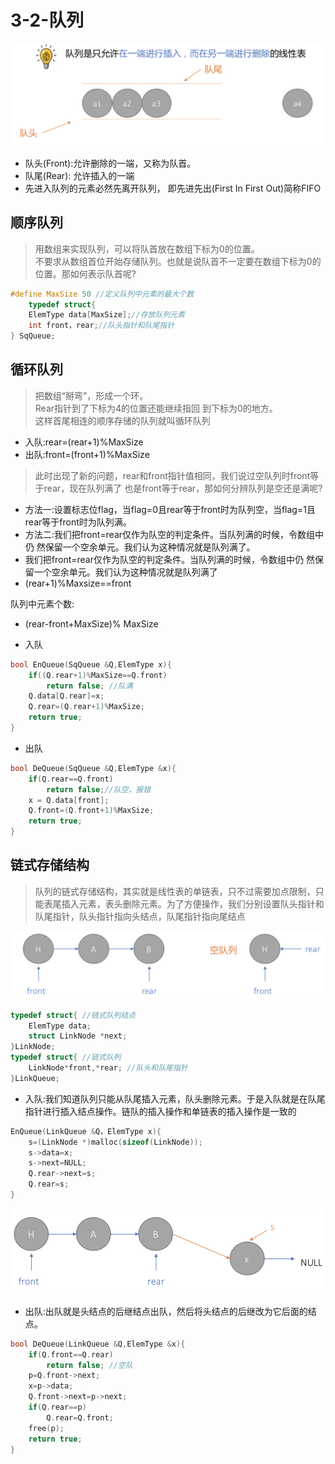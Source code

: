 # 3-2-队列

![](../../.gitbook/assets/image%20%28104%29.png)

* 队头\(Front\):允许删除的一端，又称为队首。
* 队尾\(Rear\): 允许插入的一端
* 先进入队列的元素必然先离开队列， 即先进先出\(First In First Out\)简称FIFO

## 顺序队列

> 用数组来实现队列，可以将队首放在数组下标为0的位置。  
> 不要求从数组首位开始存储队列。也就是说队首不一定要在数组下标为0的位置。那如何表示队首呢?

```c
#define MaxSize 50 //定义队列中元素的最大个数
    typedef struct{
    ElemType data[MaxSize];//存放队列元素
    int front，rear;//队头指针和队尾指针 
} SqQueue; 
```

## 循环队列

> 把数组“掰弯”，形成一个环。  
> Rear指针到了下标为4的位置还能继续指回 到下标为0的地方。  
> 这样首尾相连的顺序存储的队列就叫循环队列

* 入队:rear=\(rear+1\)%MaxSize
* 出队:front=\(front+1\)%MaxSize

> 此时出现了新的问题，rear和front指针值相同，我们说过空队列时front等于rear，现在队列满了 也是front等于rear，那如何分辨队列是空还是满呢?



* 方法一:设置标志位flag，当flag=0且rear等于front时为队列空，当flag=1且rear等于front时为队列满。
* 方法二:我们把front=rear仅作为队空的判定条件。当队列满的时候，令数组中仍 然保留一个空余单元。我们认为这种情况就是队列满了。
* 我们把front=rear仅作为队空的判定条件。当队列满的时候，令数组中仍 然保留一个空余单元。我们认为这种情况就是队列满了
* \(rear+1\)%Maxsize==front

队列中元素个数:

* \(rear-front+MaxSize\)% MaxSize



* 入队

```c
bool EnQueue(SqQueue &Q,ElemType x){
    if((Q.rear+1)%MaxSize==Q.front) 
        return false; //队满 
    Q.data[Q.rear]=x;
    Q.rear=(Q.rear+1)%MaxSize;
    return true; 
}
```

* 出队

```c
bool DeQueue(SqQueue &Q,ElemType &x){ 
    if(Q.rear==Q.front) 
        return false;//队空，报错
    x = Q.data[front];
    Q.front=(Q.front+1)%MaxSize;
    return true;
}
```

## 链式存储结构

> 队列的链式存储结构，其实就是线性表的单链表，只不过需要加点限制，只能表尾插入元素，表头删除元素。为了方便操作，我们分别设置队头指针和队尾指针，队头指针指向头结点，队尾指针指向尾结点

![](../../.gitbook/assets/image%20%28273%29.png)

```c
typedef struct{ //链式队列结点 
    ElemType data;
    struct LinkNode *next; 
}LinkNode;
typedef struct{ //链式队列 
    LinkNode*front,*rear; //队头和队尾指针
}LinkQueue;
```

* 入队:我们知道队列只能从队尾插入元素，队头删除元素。于是入队就是在队尾指针进行插入结点操作。链队的插入操作和单链表的插入操作是一致的

```c
EnQueue(LinkQueue &Q，ElemType x){ 
    s=(LinkNode *)malloc(sizeof(LinkNode)); 
    s->data=x;
    s->next=NULL;
    Q.rear->next=s;
    Q.rear=s; 
}
```

![](../../.gitbook/assets/image%20%28315%29.png)

* 出队:出队就是头结点的后继结点出队，然后将头结点的后继改为它后面的结点。

```c
bool DeQueue(LinkQueue &Q,ElemType &x){ 
    if(Q.front==Q.rear) 
        return false; //空队 
    p=Q.front->next;
    x=p->data;
    Q.front->next=p->next;
    if(Q.rear==p) 
        Q.rear=Q.front;
    free(p);
    return true; 
}
```

